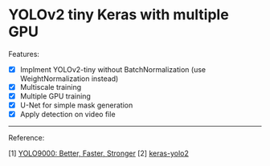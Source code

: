 # YOLOv2 tiny Keras with multiple GPU

Features:

- [x] Implment YOLOv2-tiny without BatchNormalization (use WeightNormalization instead)
- [x] Multiscale training 
- [x] Multiple GPU training
- [x] U-Net for simple mask generation
- [x] Apply detection on video file

---
Reference:

[1] [YOLO9000: Better, Faster, Stronger](https://arxiv.org/abs/1612.08242)
[2] [keras-yolo2](https://github.com/experiencor/keras-yolo2)

